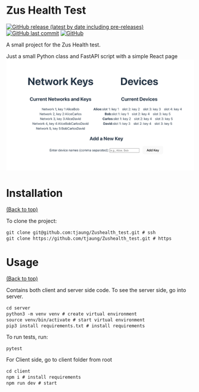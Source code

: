# Zus Health Test

[![GitHub release (latest by date including pre-releases)](https://img.shields.io/github/v/release/navendu-pottekkat/awesome-readme?include_prereleases)](https://img.shields.io/github/v/release/navendu-pottekkat/awesome-readme?include_prereleases)
[![GitHub last commit](https://img.shields.io/github/last-commit/navendu-pottekkat/awesome-readme)](https://img.shields.io/github/last-commit/navendu-pottekkat/awesome-readme)
[![GitHub](https://img.shields.io/github/license/navendu-pottekkat/awesome-readme)](https://img.shields.io/github/license/navendu-pottekkat/awesome-readme)

A small project for the Zus Health test.

Just a small Python class and FastAPI script with a simple React page
![alt text](https://github.com/tjaung/Zushealth_test/blob/main/preview.png?raw=true)

# Installation

[(Back to top)](#table-of-contents)

To clone the project:

```shell
git clone git@github.com:tjaung/Zushealth_test.git # ssh
git clone https://github.com/tjaung/Zushealth_test.git # https
```

# Usage

[(Back to top)](#table-of-contents)

Contains both client and server side code. To see the server side, go into server.

```
cd server
python3 -m venv venv # create virtual environment
source venv/bin/activate # start virtual environment
pip3 install requirements.txt # install requirements
```

To run tests, run:

```
pytest
```

For Client side, go to client folder from root

```
cd client
npm i # install requirements
npm run dev # start
```
